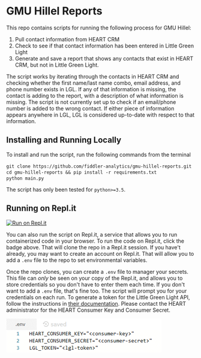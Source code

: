 # GMU Hillel Reports

This repo contains scripts for running the following process for GMU Hillel:

1. Pull contact information from HEART CRM
2. Check to see if that contact information has been entered in Little Green Light
3. Generate and save a report that shows any contacts that exist in HEART CRM, but not in Little Green Light.

The script works by iterating through the contacts in HEART CRM and checking whether the first name/last name combo, email address, and phone number exists in LGL. If any of that information is missing, the contact is adding to the report, with a description of what information is missing. The script is not currently set up to check if an email/phone number is added to the wrong contact. If either piece of information appears anywhere in LGL, LGL is considered up-to-date with respect to that information.

## Installing and Running Locally

To install and run the script, run the following commands from the terminal

```
git clone https://github.com/fiddler-analytics/gmu-hillel-reports.git
cd gmu-hillel-reports && pip install -r requirements.txt
python main.py
```

The script has only been tested for `python>=3.5`.

## Running on Repl.it

[![Run on Repl.it](https://repl.it/badge/github/fiddler-analytics/gmu-hillel-reports)](https://repl.it/github/fiddler-analytics/gmu-hillel-reports)

You can also run the script on Repl.it, a service that allows you to run containerized code in your browser. To run the code on Repl.it, click the badge above. That will clone the repo in a Repl.it session. If you have't already, you may want to create an account on Repl.it. That will allow you to add a `.env` file to the repo to set environmental variables.

Once the repo clones, you can create a `.env` file to manager your secrets. This file can _only_ be seen on your copy of the Repl.it, and allows you to store credentials so you don't have to enter them each time. If you don't want to add a `.env` file, that's fine too. The script will prompt you for your credentials on each run. To generate a token for the Little Green Light API, follow the instructions in [their documentation](https://api.littlegreenlight.com/api-docs/static.html). Please contact the HEART administrator for the HEART Consumer Key and Consumer Secret.

![.evn file example](/img/add_secrets.png)


